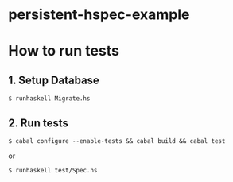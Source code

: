 persistent-hspec-example
=======================

# How to run tests

## 1. Setup Database

```
$ runhaskell Migrate.hs
```

## 2. Run tests

```
$ cabal configure --enable-tests && cabal build && cabal test
```

or

```
$ runhaskell test/Spec.hs
```
